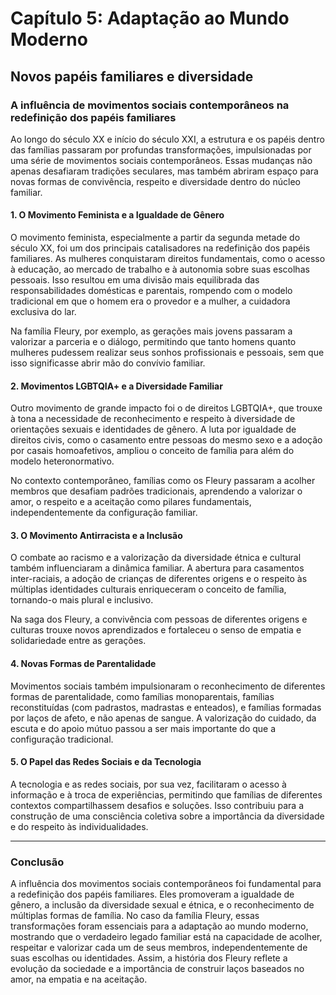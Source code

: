 # Capítulo 5: Adaptação ao Mundo Moderno

## Novos papéis familiares e diversidade

### A influência de movimentos sociais contemporâneos na redefinição dos papéis familiares

Ao longo do século XX e início do século XXI, a estrutura e os papéis dentro das famílias passaram por profundas transformações, impulsionadas por uma série de movimentos sociais contemporâneos. Essas mudanças não apenas desafiaram tradições seculares, mas também abriram espaço para novas formas de convivência, respeito e diversidade dentro do núcleo familiar.

#### 1. O Movimento Feminista e a Igualdade de Gênero

O movimento feminista, especialmente a partir da segunda metade do século XX, foi um dos principais catalisadores na redefinição dos papéis familiares. As mulheres conquistaram direitos fundamentais, como o acesso à educação, ao mercado de trabalho e à autonomia sobre suas escolhas pessoais. Isso resultou em uma divisão mais equilibrada das responsabilidades domésticas e parentais, rompendo com o modelo tradicional em que o homem era o provedor e a mulher, a cuidadora exclusiva do lar.

Na família Fleury, por exemplo, as gerações mais jovens passaram a valorizar a parceria e o diálogo, permitindo que tanto homens quanto mulheres pudessem realizar seus sonhos profissionais e pessoais, sem que isso significasse abrir mão do convívio familiar.

#### 2. Movimentos LGBTQIA+ e a Diversidade Familiar

Outro movimento de grande impacto foi o de direitos LGBTQIA+, que trouxe à tona a necessidade de reconhecimento e respeito à diversidade de orientações sexuais e identidades de gênero. A luta por igualdade de direitos civis, como o casamento entre pessoas do mesmo sexo e a adoção por casais homoafetivos, ampliou o conceito de família para além do modelo heteronormativo.

No contexto contemporâneo, famílias como os Fleury passaram a acolher membros que desafiam padrões tradicionais, aprendendo a valorizar o amor, o respeito e a aceitação como pilares fundamentais, independentemente da configuração familiar.

#### 3. O Movimento Antirracista e a Inclusão

O combate ao racismo e a valorização da diversidade étnica e cultural também influenciaram a dinâmica familiar. A abertura para casamentos inter-raciais, a adoção de crianças de diferentes origens e o respeito às múltiplas identidades culturais enriqueceram o conceito de família, tornando-o mais plural e inclusivo.

Na saga dos Fleury, a convivência com pessoas de diferentes origens e culturas trouxe novos aprendizados e fortaleceu o senso de empatia e solidariedade entre as gerações.

#### 4. Novas Formas de Parentalidade

Movimentos sociais também impulsionaram o reconhecimento de diferentes formas de parentalidade, como famílias monoparentais, famílias reconstituídas (com padrastos, madrastas e enteados), e famílias formadas por laços de afeto, e não apenas de sangue. A valorização do cuidado, da escuta e do apoio mútuo passou a ser mais importante do que a configuração tradicional.

#### 5. O Papel das Redes Sociais e da Tecnologia

A tecnologia e as redes sociais, por sua vez, facilitaram o acesso à informação e à troca de experiências, permitindo que famílias de diferentes contextos compartilhassem desafios e soluções. Isso contribuiu para a construção de uma consciência coletiva sobre a importância da diversidade e do respeito às individualidades.

---

### Conclusão

A influência dos movimentos sociais contemporâneos foi fundamental para a redefinição dos papéis familiares. Eles promoveram a igualdade de gênero, a inclusão da diversidade sexual e étnica, e o reconhecimento de múltiplas formas de família. No caso da família Fleury, essas transformações foram essenciais para a adaptação ao mundo moderno, mostrando que o verdadeiro legado familiar está na capacidade de acolher, respeitar e valorizar cada um de seus membros, independentemente de suas escolhas ou identidades. Assim, a história dos Fleury reflete a evolução da sociedade e a importância de construir laços baseados no amor, na empatia e na aceitação.